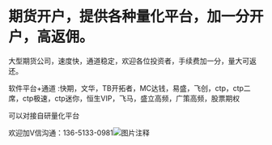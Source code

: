 # 期货开户，提供各种量化平台，加一分开户，高返佣。

大型期货公司，速度快，通道稳定，欢迎各位投资者，手续费加一分，量大可返还。

软件平台+通道 :快期，文华，TB开拓者，MC达钱，易盛，飞创，ctp，ctp二席，ctp极速，ctp迷你，恒生VIP，飞马，盛立高频，广策高频，股票期权

可以对接自研量化平台

欢迎加V信沟通：136-5133-0981![图片注释](http://storage-uqer.datayes.com/606ea3d0c806c001388dc561/24858218-37ea-11ed-9186-0242ac140002)
